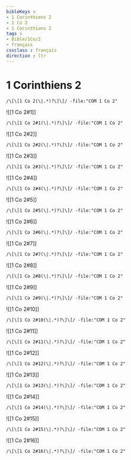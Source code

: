 ```yaml
---
bibleKeys : 
- 1 Corinthiens 2
- 1 Co 2
- 1 Corinthians 2
tags : 
- Bible/1Co/2
- français
cssclass : français
direction : ltr
---
```


# 1 Corinthiens 2

```query
/\[\[1 Co 2(\|.*)?\]\]/ -file:"COM 1 Co 2"
```



![[1 Co 2#1]]

```query
/\[\[1 Co 2#1(\|.*)?\]\]/ -file:"COM 1 Co 2"
```

![[1 Co 2#2]]

```query
/\[\[1 Co 2#2(\|.*)?\]\]/ -file:"COM 1 Co 2"
```

![[1 Co 2#3]]

```query
/\[\[1 Co 2#3(\|.*)?\]\]/ -file:"COM 1 Co 2"
```

![[1 Co 2#4]]

```query
/\[\[1 Co 2#4(\|.*)?\]\]/ -file:"COM 1 Co 2"
```

![[1 Co 2#5]]

```query
/\[\[1 Co 2#5(\|.*)?\]\]/ -file:"COM 1 Co 2"
```

![[1 Co 2#6]]

```query
/\[\[1 Co 2#6(\|.*)?\]\]/ -file:"COM 1 Co 2"
```

![[1 Co 2#7]]

```query
/\[\[1 Co 2#7(\|.*)?\]\]/ -file:"COM 1 Co 2"
```

![[1 Co 2#8]]

```query
/\[\[1 Co 2#8(\|.*)?\]\]/ -file:"COM 1 Co 2"
```

![[1 Co 2#9]]

```query
/\[\[1 Co 2#9(\|.*)?\]\]/ -file:"COM 1 Co 2"
```

![[1 Co 2#10]]

```query
/\[\[1 Co 2#10(\|.*)?\]\]/ -file:"COM 1 Co 2"
```

![[1 Co 2#11]]

```query
/\[\[1 Co 2#11(\|.*)?\]\]/ -file:"COM 1 Co 2"
```

![[1 Co 2#12]]

```query
/\[\[1 Co 2#12(\|.*)?\]\]/ -file:"COM 1 Co 2"
```

![[1 Co 2#13]]

```query
/\[\[1 Co 2#13(\|.*)?\]\]/ -file:"COM 1 Co 2"
```

![[1 Co 2#14]]

```query
/\[\[1 Co 2#14(\|.*)?\]\]/ -file:"COM 1 Co 2"
```

![[1 Co 2#15]]

```query
/\[\[1 Co 2#15(\|.*)?\]\]/ -file:"COM 1 Co 2"
```

![[1 Co 2#16]]

```query
/\[\[1 Co 2#16(\|.*)?\]\]/ -file:"COM 1 Co 2"
```

